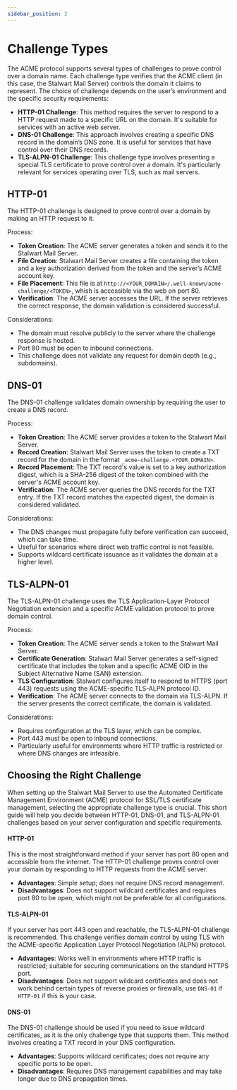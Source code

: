 ```yaml
---
sidebar_position: 2
---
```


# Challenge Types

The ACME protocol supports several types of challenges to prove control over a domain name. Each challenge type verifies that the ACME client (in this case, the Stalwart Mail Server) controls the domain it claims to represent. The choice of challenge depends on the user’s environment and the specific security requirements:

- **HTTP-01 Challenge**: This method requires the server to respond to a HTTP request made to a specific URL on the domain. It's suitable for services with an active web server.
- **DNS-01 Challenge**: This approach involves creating a specific DNS record in the domain’s DNS zone. It is useful for services that have control over their DNS records.
- **TLS-ALPN-01 Challenge**: This challenge type involves presenting a special TLS certificate to prove control over a domain. It's particularly relevant for services operating over TLS, such as mail servers.

## HTTP-01

The HTTP-01 challenge is designed to prove control over a domain by making an HTTP request to it.

Process:

- **Token Creation**: The ACME server generates a token and sends it to the Stalwart Mail Server.
- **File Creation**: Stalwart Mail Server creates a file containing the token and a key authorization derived from the token and the server’s ACME account key.
- **File Placement**: This file is at `http://<YOUR_DOMAIN>/.well-known/acme-challenge/<TOKEN>`, whish is accessible via the web on port 80.
- **Verification**: The ACME server accesses the URL. If the server retrieves the correct response, the domain validation is considered successful.

Considerations:

- The domain must resolve publicly to the server where the challenge response is hosted.
- Port 80 must be open to inbound connections.
- This challenge does not validate any request for domain depth (e.g., subdomains).

## DNS-01

The DNS-01 challenge validates domain ownership by requiring the user to create a DNS record.

Process:

- **Token Creation**: The ACME server provides a token to the Stalwart Mail Server.
- **Record Creation**: Stalwart Mail Server uses the token to create a TXT record for the domain in the format `_acme-challenge.<YOUR_DOMAIN>`.
- **Record Placement**: The TXT record's value is set to a key authorization digest, which is a SHA-256 digest of the token combined with the server's ACME account key.
- **Verification**: The ACME server queries the DNS records for the TXT entry. If the TXT record matches the expected digest, the domain is considered validated.

Considerations:

- The DNS changes must propagate fully before verification can succeed, which can take time.
- Useful for scenarios where direct web traffic control is not feasible.
- Supports wildcard certificate issuance as it validates the domain at a higher level.

## TLS-ALPN-01

The TLS-ALPN-01 challenge uses the TLS Application-Layer Protocol Negotiation extension and a specific ACME validation protocol to prove domain control.

Process:

- **Token Creation**: The ACME server sends a token to the Stalwart Mail Server.
- **Certificate Generation**: Stalwart Mail Server generates a self-signed certificate that includes the token and a specific ACME OID in the Subject Alternative Name (SAN) extension.
- **TLS Configuration**: Stalwart configures itself to respond to HTTPS (port 443) requests using the ACME-specific TLS-ALPN protocol ID.
- **Verification**: The ACME server connects to the domain via TLS-ALPN. If the server presents the correct certificate, the domain is validated.

Considerations:

- Requires configuration at the TLS layer, which can be complex.
- Port 443 must be open to inbound connections.
- Particularly useful for environments where HTTP traffic is restricted or where DNS changes are infeasible.

## Choosing the Right Challenge

When setting up the Stalwart Mail Server to use the Automated Certificate Management Environment (ACME) protocol for SSL/TLS certificate management, selecting the appropriate challenge type is crucial. This short guide will help you decide between HTTP-01, DNS-01, and TLS-ALPN-01 challenges based on your server configuration and specific requirements.

#### HTTP-01
This is the most straightforward method if your server has port 80 open and accessible from the internet. The HTTP-01 challenge proves control over your domain by responding to HTTP requests from the ACME server.
  
- **Advantages**: Simple setup; does not require DNS record management.
- **Disadvantages**: Does not support wildcard certificates and requires port 80 to be open, which might not be preferable for all configurations.

#### TLS-ALPN-01

If your server has port 443 open and reachable, the TLS-ALPN-01 challenge is recommended. This challenge verifies domain control by using TLS with the ACME-specific Application Layer Protocol Negotiation (ALPN) protocol.

- **Advantages**: Works well in environments where HTTP traffic is restricted; suitable for securing communications on the standard HTTPS port.
- **Disadvantages**: Does not support wildcard certificates and does not work behind certain types of reverse proxies or firewalls; use `DNS-01` if `HTTP-01` if this is your case.

#### DNS-01

The DNS-01 challenge should be used if you need to issue wildcard certificates, as it is the only challenge type that supports them. This method involves creating a TXT record in your DNS configuration.

- **Advantages**: Supports wildcard certificates; does not require any specific ports to be open.
- **Disadvantages**: Requires DNS management capabilities and may take longer due to DNS propagation times.

